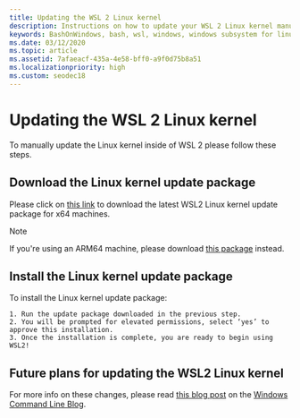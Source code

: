 ```yaml
---
title: Updating the WSL 2 Linux kernel
description: Instructions on how to update your WSL 2 Linux kernel manually
keywords: BashOnWindows, bash, wsl, windows, windows subsystem for linux, windowssubsystem, ubuntu, wsl.conf, wslconfig
ms.date: 03/12/2020
ms.topic: article
ms.assetid: 7afaeacf-435a-4e58-bff0-a9f0d75b8a51
ms.localizationpriority: high
ms.custom: seodec18
---
```


# Updating the WSL 2 Linux kernel

To manually update the Linux kernel inside of WSL 2 please follow these steps. 

## Download the Linux kernel update package

Please click on [this link](https://wslstorestorage.blob.core.windows.net/wslblob/wsl_update_x64.msi) to download the latest WSL2 Linux kernel update package for x64 machines.

> [!NOTE] 
> If you're using an ARM64 machine, please download [this package](https://wslstorestorage.blob.core.windows.net/wslblob/wsl_update_arm64.msi) instead.

## Install the Linux kernel update package

To install the Linux kernel update package:

	1. Run the update package downloaded in the previous step.
	2. You will be prompted for elevated permissions, select ‘yes’ to approve this installation.
	3. Once the installation is complete, you are ready to begin using WSL2!

## Future plans for updating the WSL2 Linux kernel

For more info on these changes, please read [this blog post](https://devblogs.microsoft.com/commandline/wsl2-will-be-generally-available-in-windows-10-version-2004) on the [Windows Command Line Blog](https://aka.ms/cliblog).
